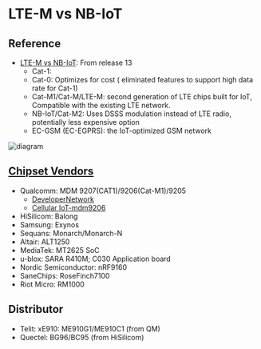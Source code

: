 # LTE-M vs NB-IoT
## Reference
- [LTE-M vs NB-IoT](https://www.iotforall.com/cellular-iot-explained-nb-iot-vs-lte-m/): From release 13
    - Cat-1: 
    - Cat-0: Optimizes for cost ( eliminated features to support high data rate for Cat-1)
    - Cat-M1/Cat-M/LTE-M: second generation of LTE chips built for IoT, Compatible with the existing LTE network.
    - NB-IoT/Cat-M2: Uses DSSS modulation instead of LTE radio, potentially less expensive option
    - EC-GSM (EC-EGPRS): the IoT-optimized GSM network
    
![diagram](https://cdn-images-1.medium.com/max/800/1*NElcQqs2kIB_OLC56es04w.jpeg)
    

## [Chipset Vendors](http://www.codeplayon.com/2019/03/narrow-band-nb-iot-modem-chip-vendors-2/)
- Qualcomm: MDM 9207(CAT1)/9206(Cat-M1)/9205
    - [DeveloperNetwork](https://developer.qualcomm.com/project/)
    - [Cellular IoT-mdm9206](https://developer.qualcomm.com/blog/cellular-iot-mdm9206-modem-and-new-lte-iot-sdk)
- HiSilicom: Balong
- Samsung: Exynos
- Sequans: Monarch/Monarch-N
- Altair: ALT1250
- MediaTek: MT2625 SoC
- u-blox: SARA R410M; C030 Application board
- Nordic Semiconductor: nRF9160
- SaneChips: RoseFinch7100
- Riot Micro: RM1000 

## Distributor
- Telit: xE910: ME910G1/ME910C1 (from QM)
- Quectel: BG96/BC95 (from HiSilicom)
